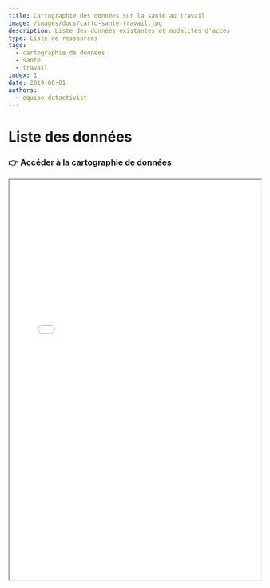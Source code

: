 ```yaml
---
title: Cartographie des données sur la santé au travail
image: /images/docs/carto-sante-travail.jpg
description: Liste des données existantes et modalités d'accès
type: Liste de ressources
tags:
  - cartographie de données
  - santé
  - travail
index: 1 
date: 2019-06-01
authors:
  - equipe-datactivist
--- 
```


# Liste des données

### [👉 Accéder à la cartographie de données](/datamap/datamap?data=&datamap-id=sante-travail&view=gallery)

<iframe
  width="100%"
  height="800"
  src="/view/datamaplight?data&datamap-id=sante-travail"
  sandbox="allow-same-origin allow-scripts">
</iframe>
